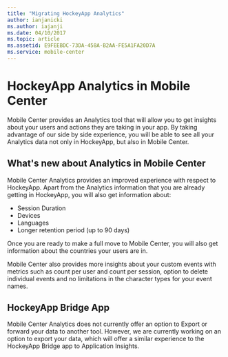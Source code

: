 ```yaml
---
title: "Migrating HockeyApp Analytics"
author: ianjanicki
ms.author: iajanji
ms.date: 04/10/2017
ms.topic: article
ms.assetid: E9FEEBDC-73DA-458A-B2AA-FE5A1FA20D7A
ms.service: mobile-center
---
```


# HockeyApp Analytics in Mobile Center
  
Mobile Center provides an Analytics tool that will allow you to get insights about your users and actions they are taking in your app. By taking advantage of our side by side experience, you will be able to see all your Analytics data not only in HockeyApp, but also in Mobile Center.
  
## What's new about Analytics in Mobile Center
  
Mobile Center Analytics provides an improved experience with respect to HockeyApp. Apart from the Analytics information that you are already getting in HockeyApp, you will also get information about:
- Session Duration
- Devices
- Languages
- Longer retention period (up to 90 days)

Once you are ready to make a full move to Mobile Center, you will also get information about the countries your users are in.

Mobile Center also provides more insights about your custom events with metrics such as count per user and count per session, option to delete individual events and no limitations in the character types for your event names.

## HockeyApp Bridge App

Mobile Center Analytics does not currently offer an option to Export or forward your data to another tool. However, we are currently working on an option to export your data, which will offer a similar experience to the HockeyApp Bridge app to Application Insights.
